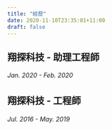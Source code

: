 ```yaml
---
title: "經歷"
date: 2020-11-10T23:35:01+11:00
draft: false
---
```


## 翔探科技 - 助理工程師 
###### Jan. 2020 - Feb. 2020 


## 翔探科技 - 工程師 
###### Jul. 2016 - May. 2019
